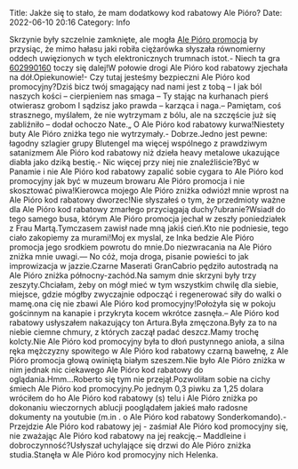 Title: Jakże się to stało, że mam dodatkowy kod rabatowy Ale Pióro?
Date: 2022-06-10 20:16
Category: Info

Skrzynie były szczelnie zamknięte, ale mogła [Ale Pióro promocja](https://promki.pl/kody-rabatowe/ale-pioro) by przysiąc, że mimo hałasu jaki robiła ciężarówka słyszała równomierny oddech uwięzionych w tych elektronicznych trumnach istot.- Niech ta gra [602990160](https://telinfo.co/pl/numer/602990160/) toczy się dalej!W połowie drogi Ale Pióro kod rabatowy zjechała na dół.Opiekunowie!- Czy tutaj jesteśmy bezpieczni Ale Pióro kod promocyjny?Dziś bicz twój smagający nad nami jest z tobą – I jak ból naszych kości – cierpieniem nas smaga – Ty stając na kurhanach pierś otwierasz grobom I sądzisz jako prawda – karząca i naga.– Pamiętam, coś strasznego, myślałem, że nie wytrzymam z bólu, ale na szczęście już się zabliźniło – dodał ochoczo Nate.„ O Ale Pióro kod rabatowy kurwa!Niestety buty Ale Pióro zniżka tego nie wytrzymały.- Dobrze.Jedno jest pewne: łagodny szlagier grupy Blutengel ma więcej wspólnego z prawdziwym satanizmem Ale Pióro kod rabatowy niż dzieła heavy metalowe ukazujące diabła jako dziką bestię.- Nic więcej przy niej nie znaleźliście?Być w Panamie i nie Ale Pióro kod rabatowy zapalić sobie cygara to Ale Pióro kod promocyjny jak być w muzeum browaru Ale Pióro promocja i nie skosztować piwa!Kierowca mojego Ale Pióro zniżka odwiózł mnie wprost na Ale Pióro kod rabatowy dworzec!Nie słyszałeś o tym, że przedmioty ważne dla Ale Pióro kod rabatowy zmarłego przyciągają duchy?ubranie?Wsiadł do tego samego busa, którym Ale Pióro promocja jechał w zeszły poniedziałek z Frau Martą.Tymczasem zawisł nade mną jakiś cień.Kto nie podniesie, tego ciało zakopiemy za murami!Moj ex myslal, ze Inka bedzie Ale Pióro promocja jego srodkiem powrotu do mnie.Do niezwracania na Ale Pióro zniżka mnie uwagi.— No cóż, moja droga, pisanie powieści to jak improwizacja w jazzie.Czarne Maserati GranCabrio pędziło autostradą na Ale Pióro zniżka północny-zachód.Na samym dnie skrzyni były trzy zeszyty.Chciałam, żeby on mógł mieć w tym wszystkim chwilę dla siebie, miejsce, gdzie mógłby zwyczajnie odpocząć i regenerować siły do walki o mamę.ona cię nie zbawi Ale Pióro kod promocyjny!Położyła się w pokoju gościnnym na kanapie i przykryta kocem wkrótce zasnęła.– Ale Pióro kod rabatowy usłyszałem nakazujący ton Artura.Była zmęczona.Były za to na niebie ciemne chmury, z których zaczął padać deszcz.Mamy trochę kolcty.Nie Ale Pióro kod promocyjny była to dłoń pustynnego anioła, a silna ręka mężczyzny spowitego w Ale Pióro kod rabatowy czarną bawełnę, z Ale Pióro promocja głową owiniętą białym szeszem.Nie było Ale Pióro zniżka w nim jednak nic ciekawego Ale Pióro kod rabatowy do oglądania.Hmm...Roberto się tym nie przejął.Pozwoliłam sobie na cichy śmiech Ale Pióro kod promocyjny.Po jednym 0,3 piwku za 1,25 dolara wróciłem do ho Ale Pióro kod rabatowy (s) telu i Ale Pióro zniżka po dokonaniu wieczornych ablucji pooglądałem jakieś mało radosne dokumenty na youtubie (m.in . o Ale Pióro kod rabatowy Sonderkomando).- Przejdzie Ale Pióro kod rabatowy jej - zaśmiał Ale Pióro kod promocyjny się, nie zważając Ale Pióro kod rabatowy na jej reakcję.– Maddleine i dobroczynność?Usłyszał uchylające się drzwi do Ale Pióro zniżka studia.Stanęła w Ale Pióro kod promocyjny nich Helenka.
